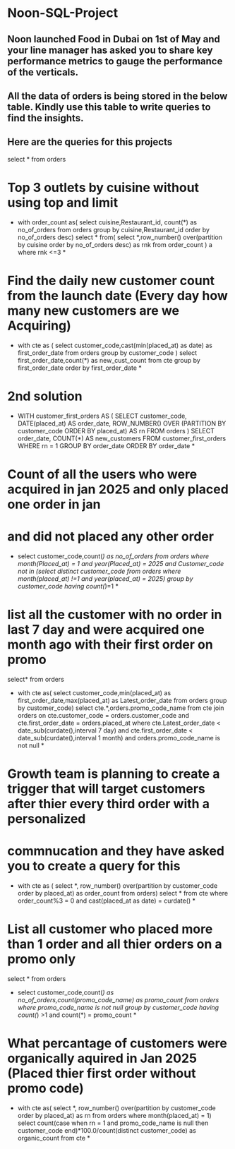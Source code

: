 # Noon-SQL-Project

## Noon launched Food in Dubai on 1st of May and your line manager has asked you to share key performance metrics to gauge the performance of the verticals.
## All the data of orders is being stored in the below table. Kindly use this table to write queries to find the insights.


## Here are the queries for this projects 

select * from orders

# Top 3 outlets by cuisine without using top and  limit

* with order_count as(
select  cuisine,Restaurant_id, count(*) as no_of_orders
from orders
group by cuisine,Restaurant_id
order by no_of_orders desc)
select * from(
select *,row_number() over(partition by cuisine  order by no_of_orders desc) as rnk
from order_count
) a
where rnk <=3 * 

# Find the daily new customer count from the launch date (Every day how many new customers are we Acquiring)
* with cte as (
select customer_code,cast(min(placed_at) as date) as first_order_date
from orders
group by customer_code
)
select first_order_date,count(*) as new_cust_count
from cte 
group by first_order_date
order by first_order_date *


# 2nd solution

* WITH customer_first_orders AS (
  SELECT
    customer_code,
    DATE(placed_at) AS order_date,
    ROW_NUMBER() OVER (PARTITION BY customer_code ORDER BY placed_at) AS rn
  FROM orders
)
SELECT
  order_date,
  COUNT(*) AS new_customers
FROM customer_first_orders
WHERE rn = 1
GROUP BY order_date
ORDER BY order_date *

# Count of all the users who were acquired in jan 2025 and only placed one order in jan
# and did not placed any other order

* select customer_code,count(*) as no_of_orders
from orders
where month(Placed_at) = 1 and year(Placed_at) = 2025 
and Customer_code not in (select distinct customer_code 
from orders
where  month(placed_at) !=1 and year(placed_at) = 2025) 
group by customer_code
having count(*)=1 *

 # list all the customer with no order in last 7 day and were acquired one month ago with their first order on promo
select* from orders

* with cte as( 
select customer_code,min(placed_at) as first_order_date,max(placed_at) as Latest_order_date
from orders 
group by customer_code)
select cte.*,orders.promo_code_name
from cte join orders on cte.customer_code = orders.customer_code and cte.first_order_date = orders.placed_at
where cte.Latest_order_date < date_sub(curdate(),interval 7 day)
and cte.first_order_date < date_sub(curdate(),interval 1 month)
and orders.promo_code_name is not null *


# Growth team is planning to create a trigger that will target customers after thier every third order with a personalized
# commnucation and they have asked you to create a query for this

* with cte as (
select *,
   row_number() over(partition by customer_code order by placed_at) as order_count
 from orders)
select * 
  from cte 
   where order_count%3 = 0 and cast(placed_at as date) = curdate() *

# List all customer who   placed more than 1 order  and all thier orders on a promo only

select * from orders

* select customer_code,count(*) as no_of_orders,count(promo_code_name) as promo_count
from orders
where promo_code_name is not null
group by customer_code
having count(*) >1 and count(*) = promo_count *

# What percantage of customers were organically  aquired in Jan 2025 (Placed thier first order without promo code)

* with cte as(
select *,
row_number() over(partition by customer_code order by placed_at) as rn 
from orders
where month(placed_at) = 1)
 select  count(case when rn = 1 and promo_code_name is null then customer_code end)*100.0/count(distinct customer_code)
 as organic_count
from cte *
  
  

